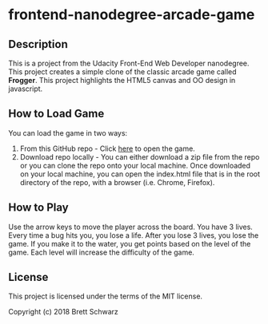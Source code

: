 frontend-nanodegree-arcade-game
===============================

Description
-----------

This is a project from the Udacity Front-End Web Developer nanodegree.  This project creates a simple clone of the classic arcade game called **Frogger**. This project highlights the HTML5 canvas and OO design in javascript.

How to Load Game
----------------
You can load the game in two ways:
1. From this GitHub repo - Click [here](https://bschwarz.github.io/frontend-nanodegree-arcade-game/) to open the game.
2. Download repo locally - You can either download a zip file from the repo or you can clone the repo onto your local machine. Once downloaded on your local machine, you can open the index.html file that is in the root directory of the repo, with a browser (i.e. Chrome, Firefox). 

How to Play
------------

Use the arrow keys to move the player across the board. You have 3 lives. Every time a bug hits you, you lose a life. After you lose 3 lives, you lose the game. If you make it to the water, you get points based on the level of the game. Each level will increase the difficulty of the game.

License
-------
This project is licensed under the terms of the MIT license.

Copyright (c) 2018 Brett Schwarz